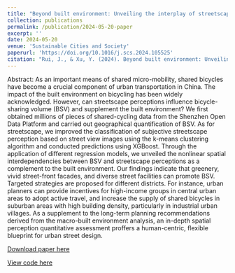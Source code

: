 ```yaml
---
title: "Beyond built environment: Unveiling the interplay of streetscape perceptions and cycling behavior"
collection: publications
permalink: /publication/2024-05-20-paper
excerpt: ''
date: 2024-05-20
venue: 'Sustainable Cities and Society'
paperurl: 'https://doi.org/10.1016/j.scs.2024.105525'
citation: "Rui, J., & Xu, Y. (2024). Beyond built environment: Unveiling the interplay of streetscape perceptions and cycling behavior. Sustainable Cities and Society, 109, 105525."
---
```


Abstract: As an important means of shared micro-mobility, shared bicycles have become a crucial component of urban transportation in China. The impact of the built environment on bicycling has been widely acknowledged. However, can streetscape perceptions influence bicycle-sharing volume (BSV) and supplement the built environment? We first obtained millions of pieces of shared-cycling data from the Shenzhen Open Data Platform and carried out geographical quantification of BSV. As for streetscape, we improved the classification of subjective streetscape perception based on street view images using the k-means clustering algorithm and conducted predictions using XGBoost. Through the application of different regression models, we unveiled the nonlinear spatial interdependencies between BSV and streetscape perceptions as a complement to the built environment. Our findings indicate that greenery, vivid street-front facades, and diverse street facilities can promote BSV. Targeted strategies are proposed for different districts. For instance, urban planners can provide incentives for high-income groups in central urban areas to adopt active travel, and increase the supply of shared bicycles in suburban areas with high building density, particularly in industrial urban villages. As a supplement to the long-term planning recommendations derived from the macro-built environment analysis, an in-depth spatial perception quantitative assessment proffers a human-centric, flexible blueprint for urban street design.

[Download paper here](http://sealxuyh.github.io/files/1-s2.0-S2210670724003512-main.pdf)

[View code here](https://github.com/Sealxuyh/Cycling-Streetscape.git)
